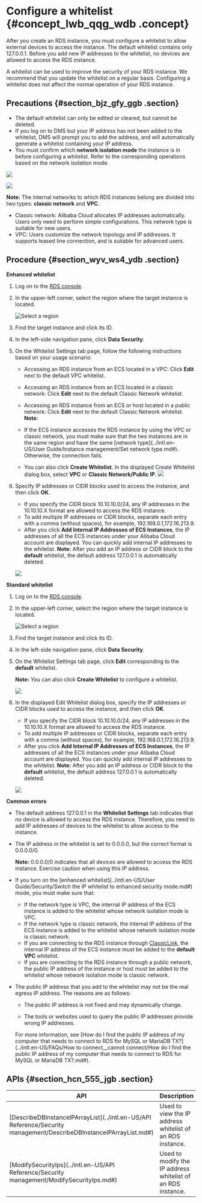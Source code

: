 # Configure a whitelist {#concept_lwb_qqg_wdb .concept}

After you create an RDS instance, you must configure a whitelist to allow external devices to access the instance. The default whitelist contains only 127.0.0.1. Before you add new IP addresses to the whitelist, no devices are allowed to access the RDS instance.

A whitelist can be used to improve the security of your RDS instance. We recommend that you update the whitelist on a regular basis. Configuring a whitelist does not affect the normal operation of your RDS instance.

## Precautions {#section_bjz_gfy_ggb .section}

-   The default whitelist can only be edited or cleared, but cannot be deleted.
-   If you log on to DMS but your IP address has not been added to the whitelist, DMS will prompt you to add the address, and will automatically generate a whitelist containing your IP address.
-   You must confirm which **network isolation mode** the instance is in before configuring a whitelist. Refer to the corresponding operations based on the network isolation mode.

![](http://static-aliyun-doc.oss-cn-hangzhou.aliyuncs.com/assets/img/7816/156567815435435_en-US.png)

![](http://static-aliyun-doc.oss-cn-hangzhou.aliyuncs.com/assets/img/7816/156567815435436_en-US.png)

**Note:** The internal networks to which RDS instances belong are divided into two types: **classic network** and **VPC**.

-   Classic network: Alibaba Cloud allocates IP addresses automatically. Users only need to perform simple configurations. This network type is suitable for new users.
-   VPC: Users customize the network topology and IP addresses. It supports leased line connection, and is suitable for advanced users.

## Procedure {#section_wyv_ws4_ydb .section}

**Enhanced whitelist**

1.  Log on to the [RDS console](https://rds.console.aliyun.com/).
2.  In the upper-left corner, select the region where the target instance is located.

    ![Select a region](http://static-aliyun-doc.oss-cn-hangzhou.aliyuncs.com/assets/img/7814/156567815536543_en-US.png)

3.  Find the target instance and click its ID.
4.  In the left-side navigation pane, click **Data Security**.
5.  On the Whitelist Settings tab page, follow the following instructions based on your usage scenario:

    -   Accessing an RDS instance from an ECS located in a VPC: Click **Edit** next to the default VPC whitelist.
    -   Accessing an RDS instance from an ECS located in a classic network: Click **Edit** next to the default Classic Network whitelist.
    -   Accessing an RDS instance from an ECS or host located in a public network: Click **Edit** next to the default Classic Network whitelist.
    **Note:** 

    -   If the ECS instance accesses the RDS instance by using the VPC or classic network, you must make sure that the two instances are in the same region and have the same [network type](../intl.en-US/User Guide/Instance management/Set network type.md#). Otherwise, the connection fails.
    -   You can also click **Create Whitelist**. In the displayed Create Whitelist dialog box, select **VPC** or **Classic Network/Public IP**.
    ![](http://static-aliyun-doc.oss-cn-hangzhou.aliyuncs.com/assets/img/7816/156567815535445_en-US.png)

6.  Specify IP addresses or CIDR blocks used to access the instance, and then click **OK**.

    -   If you specify the CIDR block 10.10.10.0/24, any IP addresses in the 10.10.10.X format are allowed to access the RDS instance.
    -   To add multiple IP addresses or CIDR blocks, separate each entry with a comma \(without spaces\), for example, 192.168.0.1,172.16.213.9.
    -   After you click **Add Internal IP Addresses of ECS Instances**, the IP addresses of all the ECS instances under your Alibaba Cloud account are displayed. You can quickly add internal IP addresses to the whitelist.
    **Note:** After you add an IP address or CIDR block to the **default** whitelist, the default address 127.0.0.1 is automatically deleted.

    ![](http://static-aliyun-doc.oss-cn-hangzhou.aliyuncs.com/assets/img/7816/15656781551795_en-US.png)


**Standard whitelist**

1.  Log on to the [RDS console](https://rds.console.aliyun.com/).
2.  In the upper-left corner, select the region where the target instance is located.

    ![Select a region](http://static-aliyun-doc.oss-cn-hangzhou.aliyuncs.com/assets/img/7814/156567815536543_en-US.png)

3.  Find the target instance and click its ID.
4.  In the left-side navigation pane, click **Data Security**.
5.  On the Whitelist Settings tab page, click **Edit** corresponding to the **default** whitelist.

    **Note:** You can also click **Create Whitelist** to configure a whitelist.

    ![](http://static-aliyun-doc.oss-cn-hangzhou.aliyuncs.com/assets/img/7816/15656781561794_en-US.png)

6.  In the displayed Edit Whitelist dialog box, specify the IP addresses or CIDR blocks used to access the instance, and then click **OK**.

    -   If you specify the CIDR block 10.10.10.0/24, any IP addresses in the 10.10.10.X format are allowed to access the RDS instance.
    -   To add multiple IP addresses or CIDR blocks, separate each entry with a comma \(without spaces\), for example, 192.168.0.1,172.16.213.9.
    -   After you click **Add Internal IP Addresses of ECS Instances**, the IP addresses of all the ECS instances under your Alibaba Cloud account are displayed. You can quickly add internal IP addresses to the whitelist.
    **Note:** After you add an IP address or CIDR block to the **default** whitelist, the default address 127.0.0.1 is automatically deleted.

    ![](http://static-aliyun-doc.oss-cn-hangzhou.aliyuncs.com/assets/img/7816/15656781551795_en-US.png)


**Common errors**

-   The default address 127.0.0.1 in the **Whitelist Settings** tab indicates that no device is allowed to access the RDS instance. Therefore, you need to add IP addresses of devices to the whitelist to allow access to the instance.
-   The IP address in the whitelist is set to 0.0.0.0, but the correct format is 0.0.0.0/0.

    **Note:** 0.0.0.0/0 indicates that all devices are allowed to access the RDS instance. Exercise caution when using this IP address.

-   If you turn on the [enhanced whitelist](../intl.en-US/User Guide/Security/Switch the IP whitelist to enhanced security mode.md#) mode, you must make sure that:
    -   If the network type is VPC, the internal IP address of the ECS instance is added to the whitelist whose network isolation mode is VPC.
    -   If the network type is classic network, the internal IP address of the ECS instance is added to the whitelist whose network isolation mode is classic network.
    -   If you are connecting to the RDS instance through [ClassicLink](https://www.alibabacloud.com/help/zh/doc-detail/65412.htm), the internal IP address of the ECS instance must be added to the **default VPC** whitelist.
    -   If you are connecting to the RDS instance through a public network, the public IP address of the instance or host must be added to the whitelist whose network isolation mode is classic network.
-   The public IP address that you add to the whitelist may not be the real egress IP address. The reasons are as follows:

    -   The public IP address is not fixed and may dynamically change.

    -   The tools or websites used to query the public IP addresses provide wrong IP addresses.

    For more information, see [How do I find the public IP address of my computer that needs to connect to RDS for MySQL or MariaDB TX?](../intl.en-US/FAQs/How to connect__cannot connect/How do I find the public IP address of my computer that needs to connect to RDS for MySQL or MariaDB TX?.md#).


## APIs {#section_hcn_555_jgb .section}

|API|Description|
|---|-----------|
|[DescribeDBInstanceIPArrayList](../intl.en-US/API Reference/Security management/DescribeDBInstanceIPArrayList.md#)|Used to view the IP address whitelist of an RDS instance.|
|[ModifySecurityIps](../intl.en-US/API Reference/Security management/ModifySecurityIps.md#)|Used to modify the IP address whitelist of an RDS instance.|


